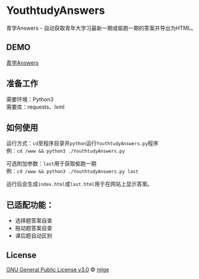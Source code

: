 # YouthtudyAnswers
青学Answers - 自动获取青年大学习最新一期或偷跑一期的答案并导出为HTML。

## DEMO
[青学Answers](http://www.daixia.hu)

## 准备工作
需要环境：Python3  
需要库：requests、lxml

## 如何使用
运行方式：`cd`至程序目录并`python`运行`YouthtudyAnswers.py`程序  
例：`cd /www && python3 ./YouthtudyAnswers.py`

可选附加参数：`last`用于获取偷跑一期  
例：`cd /www && python3 ./YouthtudyAnswers.py last`

运行后会生成`index.html`或`last.html`用于在网站上显示答案。

## 已适配功能：  
- 选择题答案自查
- 拖动题答案自查
- 课后题自动区别

## License
[GNU General Public License v3.0](https://github.com/mlgexyz/YouthtudyAnswers/blob/master/LICENSE) © [mlge](https://github.com/mlgexyz)
